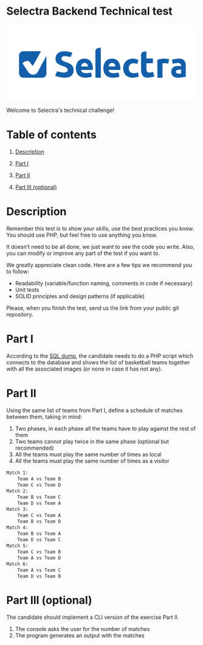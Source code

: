 Selectra Backend Technical test
=
![Selectra Technical Challenge](/resources/images/selectra.png)

Welcome to Selectra's technical challenge!

# Table of contents

1. [Description](#description)

2. [Part I](#part-i)

3. [Part II](#part-ii)

4. [Part III (optional)](#part-iii-optional)

# Description

Remember this test is to show your skills, use the best practices you know. You should use PHP, but feel free to use anything you know.

It doesn’t need to be all done, we just want to see the code you write.
Also, you can modify or improve any part of the test if you want to.

We greatly appreciate clean code. Here are a few tips we recommend you to follow:
- Readability (variable/function naming, comments in code if necessary)
- Unit tests
- SOLID principles and design patterns (if applicable)

Please, when you finish the test, send us the link from your public git repository.


# Part I

According to the [SQL dump](/resources/database/nba_test.sql), the candidate needs to do a PHP script which connects to the database and shows the list of basketball teams together with all the associated images (or none in case it has not any).


# Part II

Using the same list of teams from Part I, define a schedule of matches between them, taking in mind:
1. Two phases, in each phase all the teams have to play against the rest of them
2. Two teams cannot play twice in the same phase (optional but recommended)
3. All the teams must play the same number of times as local
4. All the teams must play the same number of times as a visitor

```shell script
Match 1:
    Team A vs Team B
    Team C vs Team D
Match 2:
    Team B vs Team C
    Team D vs Team A
Match 3:
    Team C vs Team A
    Team B vs Team D
Match 4:
    Team B vs Team A
    Team D vs Team C
Match 5:
    Team C vs Team B
    Team A vs Team D
Match 6:
    Team A vs Team C
    Team D vs Team B
```

# Part III (optional)

The candidate should implement a CLI version of the exercise Part II.
1. The console asks the user for the number of matches
2. The program generates an output with the matches
